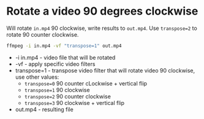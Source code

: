 # Rotate a video 90 degrees clockwise

Will rotate ```in.mp4``` 90 clockwise, write results to ```out.mp4```. Use ```transpose=2``` to rotate 90 counter clockwise.

```bash
ffmpeg -i in.mp4 -vf "transpose=1" out.mp4
```

- -i in.mp4 - video file that will be rotated
- -vf - apply specific video filters
- transpose=1 - transpose video filter that will rotate video 90 clockwise, use other values:
  - ```transpose=0``` 90 counter cLockwise + vertical flip
  - ```transpose=1``` 90 clockwise
  - ```transpose=2``` 90 counter clockwise
  - ```transpose=3``` 90 clockwise + vertical flip
- out.mp4 - resulting file
